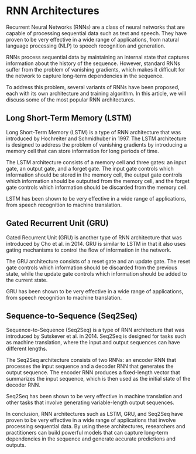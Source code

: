 # RNN Architectures

Recurrent Neural Networks (RNNs) are a class of neural networks that are capable of processing sequential data such as text and speech. They have proven to be very effective in a wide range of applications, from natural language processing (NLP) to speech recognition and generation.

RNNs process sequential data by maintaining an internal state that captures information about the history of the sequence. However, standard RNNs suffer from the problem of vanishing gradients, which makes it difficult for the network to capture long-term dependencies in the sequence.

To address this problem, several variants of RNNs have been proposed, each with its own architecture and training algorithm. In this article, we will discuss some of the most popular RNN architectures.

## Long Short-Term Memory (LSTM)

Long Short-Term Memory (LSTM) is a type of RNN architecture that was introduced by Hochreiter and Schmidhuber in 1997. The LSTM architecture is designed to address the problem of vanishing gradients by introducing a memory cell that can store information for long periods of time.

The LSTM architecture consists of a memory cell and three gates: an input gate, an output gate, and a forget gate. The input gate controls which information should be stored in the memory cell, the output gate controls which information should be outputted from the memory cell, and the forget gate controls which information should be discarded from the memory cell.

LSTM has been shown to be very effective in a wide range of applications, from speech recognition to machine translation.

## Gated Recurrent Unit (GRU)

Gated Recurrent Unit (GRU) is another type of RNN architecture that was introduced by Cho et al. in 2014. GRU is similar to LSTM in that it also uses gating mechanisms to control the flow of information in the network.

The GRU architecture consists of a reset gate and an update gate. The reset gate controls which information should be discarded from the previous state, while the update gate controls which information should be added to the current state.

GRU has been shown to be very effective in a wide range of applications, from speech recognition to machine translation.

## Sequence-to-Sequence (Seq2Seq)

Sequence-to-Sequence (Seq2Seq) is a type of RNN architecture that was introduced by Sutskever et al. in 2014. Seq2Seq is designed for tasks such as machine translation, where the input and output sequences can have different lengths.

The Seq2Seq architecture consists of two RNNs: an encoder RNN that processes the input sequence and a decoder RNN that generates the output sequence. The encoder RNN produces a fixed-length vector that summarizes the input sequence, which is then used as the initial state of the decoder RNN.

Seq2Seq has been shown to be very effective in machine translation and other tasks that involve generating variable-length output sequences.

In conclusion, RNN architectures such as LSTM, GRU, and Seq2Seq have proven to be very effective in a wide range of applications that involve processing sequential data. By using these architectures, researchers and practitioners can build powerful models that can capture long-term dependencies in the sequence and generate accurate predictions and outputs.
